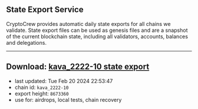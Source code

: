 ## State Export Service
CryptoCrew provides automatic daily state exports for all chains we validate. State export files can be used as genesis files and are a snapshot of the current blockchain state, including all validators, accounts, balances and delegations.

---
**Download: [kava_2222-10 state export](https://dl-eu2.ccvalidators.com/SERVICE/kava/kava_2222-10_export_8673360.json)**
---

- last updated: Tue Feb 20 2024 22:53:47
- chain id: `kava_2222-10`
- export height: `8673360`
- use for: airdrops, local tests, chain recovery
